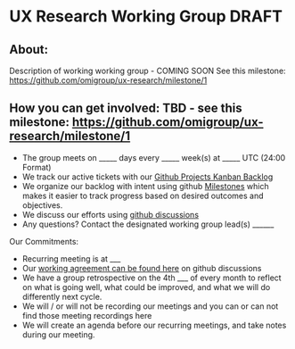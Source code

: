 # UX Research Working Group DRAFT 

## About: 
Description of working working group - COMING SOON See this milestone: https://github.com/omigroup/ux-research/milestone/1

## How you can get involved: TBD - see this milestone: https://github.com/omigroup/ux-research/milestone/1
- The group meets on _____ days every _____ week(s) at _____ UTC (24:00 Format) 
- We track our active tickets with our [Github Projects Kanban Backlog](../../projects/1?add_cards_query=is%3Aopen)
- We organize our backlog with intent using github [Milestones](../../milestones) which makes it easier to track progress based on desired outcomes and objectives.
- We discuss our efforts using [github discussions](../../discussions)
- Any questions? Contact the designated working group lead(s) ______

Our Commitments: 
- Recurring meeting is at ___ 
- Our [working agreement can be found here](../../discussions) on github discussions
- We have a group retrospective on the 4th ___ of every month to reflect on what is going well, what could be improved, and what we will do differently next cycle. 
- We will / or will not be recording our meetings and you can or can not find those meeting recordings here
- We will create an agenda before our recurring meetings, and take notes during our meeting. 
